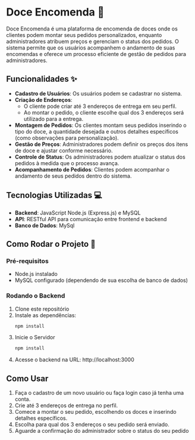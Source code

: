 # Doce Encomenda 🍰

Doce Encomenda é uma plataforma de encomenda de doces onde os clientes podem montar seus pedidos personalizados, enquanto administradores atribuem preços e gerenciam o status dos pedidos. O sistema permite que os usuários acompanhem o andamento de suas encomendas e oferece um processo eficiente de gestão de pedidos para administradores.

## Funcionalidades ✨

- **Cadastro de Usuários**: Os usuários podem se cadastrar no sistema.
- **Criação de Endereços**: 
  - O cliente pode criar até 3 endereços de entrega em seu perfil.
  - Ao montar o pedido, o cliente escolhe qual dos 3 endereços será utilizado para a entrega.
- **Montagem de Pedidos**: Os clientes montam seus pedidos inserindo o tipo do doce, a quantidade desejada e outros detalhes específicos (como observações para personalização).
- **Gestão de Preços**: Administradores podem definir os preços dos itens de doce e ajustar conforme necessário.
- **Controle de Status**: Os administradores podem atualizar o status dos pedidos à medida que o processo avança.
- **Acompanhamento de Pedidos**: Clientes podem acompanhar o andamento de seus pedidos dentro do sistema.

## Tecnologias Utilizadas 💻

- **Backend**: JavaScript Node.js (Express.js) e MySQL 
- **API**: RESTful API para comunicação entre frontend e backend
- **Banco de Dados**: MySql

## Como Rodar o Projeto 🚀

### Pré-requisitos

- Node.js instalado
- MySQL configurado (dependendo de sua escolha de banco de dados)

### Rodando o Backend

1. Clone este repositório
2. Instale as dependências:
   ```bash
   npm install
   ```
3. Inicie o Servidor
   ```bash
   npm install
   ```
4. Acesse o backend na URL: http://localhost:3000

## Como Usar
1. Faça o cadastro de um novo usuário ou faça login caso já tenha uma conta.
2. Crie até 3 endereços de entrega no perfil.
3. Comece a montar o seu pedido, escolhendo os doces e inserindo detalhes específicos.
4. Escolha para qual dos 3 endereços o seu pedido será enviado.
5. Aguarde a confirmação do administrador sobre o status do seu pedido
